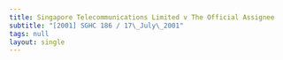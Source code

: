 ```yaml
---
title: Singapore Telecommunications Limited v The Official Assignee
subtitle: "[2001] SGHC 186 / 17\_July\_2001"
tags: null
layout: single
---
```



